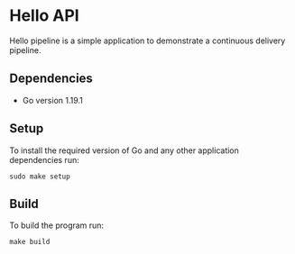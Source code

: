 # Hello API

Hello pipeline is a simple application to demonstrate a continuous delivery pipeline.

## Dependencies

- Go version 1.19.1

## Setup

To install the required version of Go and any other application dependencies run:

`sudo make setup`

## Build

To build the program run:

`make build`